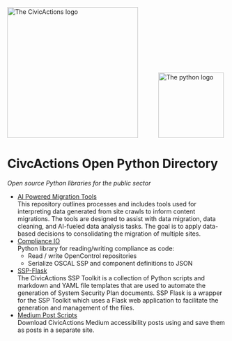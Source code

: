 <img width="300" alt="The CivicActions logo" src="https://github.com/user-attachments/assets/eb08f270-7d86-45a6-b7c7-b3ce0b79faf4" />
&nbsp;&nbsp;&nbsp;&nbsp;&nbsp;&nbsp;&nbsp;&nbsp;&nbsp;&nbsp;
<img width="150" alt="The python logo" src="https://github.com/user-attachments/assets/d40a934d-b3f5-4a1b-ab12-37bc29d85834" />

# CivcActions Open Python Directory
_Open source Python libraries for the public sector_

* [AI Powered Migration Tools](https://github.com/CivicActions/ai-crawl-analysis)  
This repository outlines processes and includes tools used for interpreting data generated from site crawls to inform content migrations. The tools are designed to assist with data migration, data cleaning, and AI-fueled data analysis tasks. The goal is to apply data-based decisions to consolidating the migration of multiple sites.
* [Compliance IO](https://github.com/CivicActions/compliance-io)  
Python library for reading/writing compliance as code:
  * Read / write OpenControl repositories
  * Serialize OSCAL SSP and component definitions to JSON
* [SSP-Flask](https://github.com/CivicActions/SSP-Flask)  
The CivicActions SSP Toolkit is a collection of Python scripts and markdown and YAML file templates that are used to automate the generation of System Security Plan documents. SSP Flask is a wrapper for the SSP Toolkit which uses a Flask web application to facilitate the generation and management of the files.
* [Medium Post Scripts](https://github.com/CivicActions/accessibility/tree/main/medium-posts-script)  
Download CivicActions Medium accessibility posts using and save them as posts in a separate site.

